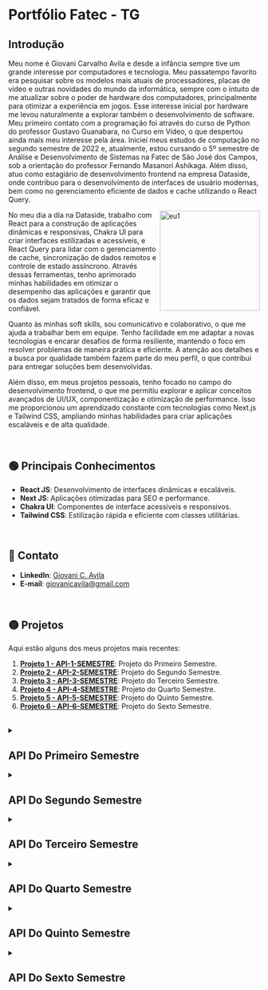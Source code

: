 # Portfólio Fatec - TG

## Introdução
<p>
 <p>
  Meu nome é Giovani Carvalho Avila e desde a infância sempre tive um grande interesse por computadores e tecnologia. Meu passatempo favorito era pesquisar sobre os modelos mais atuais de processadores, placas de vídeo e outras novidades do mundo da informática, sempre com o intuito de me atualizar sobre o poder de hardware dos computadores, principalmente para otimizar a experiência em jogos. Esse interesse inicial por hardware me levou naturalmente a explorar também o desenvolvimento de software. Meu primeiro contato com a programação foi através do curso de Python do professor Gustavo Guanabara, no Curso em Vídeo, o que despertou ainda mais meu interesse pela área. 
  Iniciei meus estudos de computação no segundo semestre de 2022 e, atualmente, estou cursando o 5º semestre de Análise e Desenvolvimento de Sistemas na Fatec de São José dos Campos, sob a orientação do professor Fernando Masanori Ashikaga. Além disso, atuo como estagiário de desenvolvimento frontend na empresa Dataside, onde contribuo para o desenvolvimento de interfaces de usuário modernas, bem como no gerenciamento eficiente de dados e cache utilizando o React Query.
 </p>
  <p>
    <img align="right" src="https://github.com/user-attachments/assets/a13bfb96-dc7c-455f-ad85-23ced8d73703" alt="eu1" width="200" height="200" />
  </p>
    <p>   No meu dia a dia na Dataside, trabalho com React para a construção de aplicações dinâmicas e responsivas, Chakra UI para criar interfaces estilizadas e acessíveis, e React Query para lidar com o gerenciamento de cache, sincronização de dados remotos e controle de estado assíncrono. Através dessas ferramentas, tenho aprimorado minhas habilidades em otimizar o desempenho das aplicações e garantir que os dados sejam tratados de forma eficaz e confiável.
    </p>
    <p>
     Quanto às minhas soft skills, sou comunicativo e colaborativo, o que me ajuda a trabalhar bem em equipe. Tenho facilidade em me adaptar a novas tecnologias e encarar desafios de forma resiliente, mantendo o foco em resolver problemas de maneira prática e eficiente. A atenção aos detalhes e a busca por qualidade também fazem parte do meu perfil, o que contribui para entregar soluções bem desenvolvidas.
    </p>
    <p>
      Além disso, em meus projetos pessoais, tenho focado no campo do desenvolvimento frontend, o que me permitiu explorar e aplicar conceitos avançados de UI/UX, componentização e otimização de performance. Isso me proporcionou um aprendizado constante com tecnologias como Next.js e Tailwind CSS, ampliando minhas habilidades para criar aplicações escaláveis e de alta qualidade.
  </p>
</p>

<br>

## :green_circle: Principais Conhecimentos

- **React JS**: Desenvolvimento de interfaces dinâmicas e escaláveis.
- **Next JS**: Aplicações otimizadas para SEO e performance.
- **Chakra UI**: Componentes de interface acessíveis e responsivos.
- **Tailwind CSS**: Estilização rápida e eficiente com classes utilitárias.

<br>

## :red_circle: Contato

- **LinkedIn**: [Giovani C. Avila](https://www.linkedin.com/in/giovanicavila/)
- **E-mail**: [giovanicavila@gmail.com](mailto:giovani.exemplo@gmail.com)

<br>

## :yellow_circle: Projetos

Aqui estão alguns dos meus projetos mais recentes:

1. **[Projeto 1 - API-1-SEMESTRE](https://github.com/apiFatec/SOS_API)**: Projeto do Primeiro Semestre.
2. **[Projeto 2 - API-2-SEMESTRE](https://github.com/apiFatec/API-2-Semestre-Bertoti)**: Projeto do Segundo Semestre.
2. **[Projeto 3 - API-3-SEMESTRE](https://github.com/apiFatec/API-3-Semestre-Ionic)**: Projeto do Terceiro Semestre.
2. **[Projeto 4 - API-4-SEMESTRE](https://github.com/Equipe-FULLSTACK/API-4)**: Projeto do Quarto Semestre.
2. **[Projeto 5 - API-5-SEMESTRE](https://github.com/FATEC-FULLSTACK/FRONTEND-API5S)**: Projeto do Quinto Semestre.
2. **[Projeto 6 - API-6-SEMESTRE](https://github.com/FATEC-FULLSTACK/FRONTEND-API6S)**: Projeto do Sexto Semestre.

<br>

<details id="sos-api">
<summary><h2>API Do Primeiro Semestre</h2></summary>

### Primeiro Semestre (2022 - 2)

O projeto que foi desenvolvido nesse semeestre é um sistema de ordem de serviços com o objetivo principal de informar computadores com mau funcionamento dentro do campus FATEC prof. Jessen Vidal e também navegar de forma dinâmica pelo mapa da FATEC.

A **empresa cliente** deste projeto é a própria **Fatec de São José dos Campos**, uma faculdade de tecnologia renomada, onde o sistema foi desenvolvido para melhorar a gestão e o reporte de problemas em computadores do campus. O projeto foi supervisionado pelos professores **Jean Carlos Lourenço Costa** e **Antonio Egydio**, que forneceram orientações durante todo o processo.

### Problema
A FATEC precisava de um sistema para informar sobre computadores com mau funcionamento e permitir uma navegação dinâmica pelo mapa do campus.

### Solução
<ul>
  <li>Sistema web utilizando flask</li>
  <li>Mapa da FATEC navegável</li>
  <li>Abrir ordem de serviço</li>
  <li>Ver detalhes de Hardware e software</li>
  <li>Identificação das máquinas</li>
  <li>Alteração de layout</li>
</ul>

### Link do repositório 
- [Primeira API](https://github.com/apiFatec/SOS_API)

### Tecnologias utilizadas no projeto:
- **HTML**: Estruturação e desenvolvimento das interfaces web.
- **CSS**: Estilização das páginas para garantir design responsivo e atraente.
- **Flask**: Framework backend para criação de aplicações web e APIs.

### Contribuições pessoais
Desenvolvi o sistema utilizando HTML, CSS e Flask. A tela de cadastro de contas foi projetada para ser clara e eficiente para novos usuários, enquanto a tela de pisos permite navegação intuitiva pelos diferentes layouts dos laboratórios. Em resumo, este projeto foi meu primeiro contato com o desenvolvimento web e me proporcionou um aprendizado fundamental sobre conceitos básicos, enquanto também me ajudou a desenvolver competências interpessoais e técnicas.

### Hard Skills
Durante o desenvolvimento, trabalhei com várias hard skills, como HTML, CSS e Flask, aplicando conceitos de estruturação de formulários, navegação entre páginas e apresentação de informações de maneira intuitiva. Meu nível de proficiência nessas tecnologias está entre intermediário e avançado, sendo avançado em HTML e CSS e intermediário em Flask. 

### Soft Skills
Além disso, desenvolvi soft skills importantes, como resolução de problemas, comunicação eficaz e gerenciamento de tempo. Trabalhar em equipe e em sprints exigiu uma comunicação contínua e soluções criativas para superar desafios. Um exemplo real de aplicação dessas soft skills foi a integração eficiente de feedbacks da equipe para melhorar a navegação do usuário no sistema.



<br>

<img src="https://github.com/user-attachments/assets/e7cfe953-6739-4e4a-9c49-70f2679523ac" alt="image" width="1000" height="600"/>

<details id="outras-imagens">
  <summary>Clique para outras imagens do projeto imagem</summary>
  <img src="https://github.com/user-attachments/assets/5a97fc3a-2edb-4924-9797-ee789a01afac" alt="image" width="1000" height="600"/>
</details>

<br>


</details>

<details id="api-2-semestre">
<summary><h2>API Do Segundo Semestre</h2></summary>

### Api-2-semestre

O objetivo agora era desenvolver um sistema desktop em Java, com foco no controle do rendimento acadêmico dos alunos, principalmente por meio do gerenciamento de notas. O sistema foi criado para facilitar o acompanhamento do desempenho do corpo discente de uma escola, permitindo que professores e a administração possam acessar e gerenciar informações de forma eficiente.

A **empresa cliente** deste projeto é a própria Fatec de São José dos Campos, uma renomada faculdade de tecnologia. O projeto foi supervisionado pelos professores Claudio Etelvino de Lima e Giuliano Araujo Bertoti, que forneceram orientações ao longo de todo o processo.

<strong>Problema</strong>: A FATEC precisava de um sistema para gerenciar o rendimento dos alunos, com foco na administração e acompanhamento das notas.

### Proposta de Solução
<ul>
  <li>Acesso rápido e fácil as informações.</li>
  <li>Cadastro simplificado de alunos e salas.</li>
  <li>Aplicação offline.</li>
  <li>Controle simplificado de notas e tarefas.</li>
  <li>Manuseio das entregas de atividade dos alunos.</li>
</ul>

No meu projeto de API do segundo semestre, trabalhei em três partes principais: a tela de adicionar alunos, desenvolvimento do controller para a tela de edição de alunos e no ajuste do formulário de edição de aluno.

### Contribuições pessoais
<strong>Solução</strong>:  Desenvolvi o controller em Java, que gerencia a lógica de interação da tela de edição de alunos, permitindo a navegação entre diferentes partes do sistema e a manipulação dos dados dos alunos. Além disso, criei a interface gráfica com FXML utilizando Scene Builder para estruturar as telas de forma eficiente e responsiva. Também implementei um fix no formulário de edição de notas, garantindo que as alterações fossem salvas corretamente.
Em resumo, este foi meu segundo projeto de API da Fatec, onde aprofundei minhas habilidades técnicas e desenvolvi competências interpessoais essenciais para o sucesso do projeto.

### Hard Skills
Durante o desenvolvimento, utilizei Java para a lógica de programação, JavaFX para a construção da interface e o Scene Builder para criar a estrutura visual das telas de maneira eficiente. Meu nível de proficiência em Java e JavaFX é intermediário, e o projeto me ajudou a consolidar ainda mais esses conhecimentos.

### Soft Skills
No decorrer do projeto, demonstrei soft skills importantes, como adaptação e comunicação eficaz. Um exemplo disso foi quando corrigi rapidamente um bug na tela de edição de alunos que impedia a atualização das notas. Isso exigiu atenção aos detalhes e uma boa comunicação com a equipe para testar e validar a solução antes do prazo.

### Tecnologias utilizadas no projeto:
- **Java**: Desenvolvimento da lógica do sistema e controle de rendimento dos alunos.
- **JavaFX**: Criação das interfaces gráficas para o sistema desktop.
- **Scene Builder:**: Ferramenta para construção visual das telas de forma eficiente.
- **MySQL**: Banco de dados para armazenamento e gerenciamento das informações dos alunos.


### Link do repositório 
- [Segunda API](https://github.com/apiFatec/API-2-Semestre-Bertoti)

</details>


<details id="api-3-semestre">
<summary><h2>API Do Terceiro Semestre</h2></summary>

### Api-3-semestre

O objetivo agora é desenvolver um sistema web utilizando React, focado no gerenciamento e automação de processos regulatórios na área da saúde. A plataforma centraliza o controle de documentações, prazos e monitoramento em tempo real, garantindo eficiência e conformidade.

A **empresa cliente** é a **Ionic Health**, uma empresa brasileira inovadora fundada em 2019, com sede no Parque Tecnológico de São José dos Campos. Especializada em automação e diagnóstico médico, a Ionic Health atende clientes no Brasil, Portugal e Estados Unidos, sempre com foco em qualidade, segurança e inovação digital. O projeto foi supervisionado pelos professores Claudio Etelvino de Lima e Fernando Masanori Ashikaga, que forneceram orientações ao longo de todo o processo de desenvolvimento.

<strong>Problema</strong>: A Ionic Health precisava de um sistema para gerenciar processos regulatórios na área da saúde, com foco na administração de documentação e acompanhamento de prazos.

### Proposta de Solução
<ul>
  <li>Monitoramento em tempo real dos processos regulatórios.</li>
  <li>Documentação centralizada e rastreável de todas as etapas.</li>
  <li>Gestão automatizada de prazos e notificações.</li>
  <li>Controle de acesso seguro e personalizado.</li>
  <li>Relatórios detalhados e análises de desempenho dos processos.</li>
</ul>

No meu projeto de api do terceiro semestre, trabalhei em três partes principais: a implementação do primeiro botão de dropdown do usuário, a verificação do tipo de usuário para renderizar as rotas adequadas para cada perfil, e a melhoria do botão de alternância entre os temas dark e light. 

### Contribuições pessoais
<strong>Solução</strong>:  Desenvolvi a lógica de verificação de tipo de usuário, que gerencia a renderização das rotas de acordo com o perfil (admin ou usuário comum), permitindo uma navegação personalizada e segura. Além disso, implementei o primeiro dropdown do usuário, garantindo uma experiência de uso intuitiva. Também trabalhei na melhoria do botão de alternância entre temas dark e light, garantindo uma interface mais acessível e moderna. Em resumo, este projeto com a Ionic Health foi uma excelente oportunidade para aprofundar minhas habilidades técnicas e fortalecer competências interpessoais, como comunicação e resolução de problemas, essenciais para o sucesso da equipe e do sistema desenvolvido.

### Hard Skills
Durante o desenvolvimento, utilizei React e TailwindCSS para criar uma interface fluida e lógica de programação eficiente. Meu nível de proficiência em React e TailwindCSS é avançado, e o projeto me ajudou a consolidar ainda mais esses conhecimentos.

### Soft Skills
Ao longo do projeto, demonstrei soft skills importantes, como comunicação e trabalho em equipe, garantindo que os requisitos fossem entendidos claramente e que as entregas fossem realizadas dentro dos prazos estabelecidos. Além disso, mostrei resiliência e resolução de problemas ao corrigir uma falha no controle de rotas, que exigiu análise e colaboração com a equipe para implementar a solução de maneira eficaz. Essas experiências fortaleceram minhas habilidades de adaptabilidade, sempre focadas em entregar soluções de qualidade, mesmo sob prazos curtos.

### Tecnologias utilizadas no projeto:
- **React**: Desenvolvimento da lógica do sistema e interface web.
- **Typescript**: Tipagem estática para aumentar a segurança e robustez do código.
- **Nest:**: Biblioteca de componentes para construção de interfaces acessíveis e responsivas.
- **ShadCN**: Sistema de design para a criação de temas visuais.
- **Postgres**: Banco de dados para armazenamento e gerenciamento das informações regulatórias.

### Link do repositório 
- [Terceira API](https://github.com/apiFatec/API-3-Semestre-Ionic)

</details>

<details id="api-4-semestre">
<summary><h2>API Do Quarto Semestre</h2></summary>

### Api-4-semestre

No quarto semestre, desenvolvemos um projeto focado no controle de agendamentos de salas para reuniões, abrangendo tanto salas presenciais quanto online. O sistema permitia o gerenciamento de disponibilidade, controle de reuniões e reservas de salas.

A **empresa cliente** é a **Siatt**, uma empresa especializada na integração de sistemas com alto conteúdo tecnológico, que fornece soluções para as demandas dos setores de defesa e aeroespacial. A Siatt trabalha com armamentos inteligentes, como mísseis e bombas guiadas, além de realizar a integração de armamentos inteligentes em plataformas para aeronaves, tanques, navios e veículos terrestres. Também desenvolve radares e sensores, além de sistemas e equipamentos de aviação. O projeto foi supervisionado pelos professores Fabiano Sabha e Juliana Forin Pasquini Martinez, que forneceram orientações ao longo de todo o processo.

<strong>Problema</strong>: A Siatt necessitava de um sistema eficaz para gerenciar o agendamento de reuniões em salas, com foco na automação e otimização do processo.

### Proposta de Solução
<ul>
  <li>Agendar reuniões de diferentes categorias.</li>
  <li>Ter a capacidade de agendar reuniões presenciais, online e híbridas em diferentes níveis de permissão.</li>
  <li>Layout intuitivo para fácil visualização de horários e locais.</li>
  <li>Reduzir o tempo de agendamento e distribuir responsabilidades.</li>
</ul>

No meu projeto de api do quarto semestre, trabalhei em três partes principais: validação do nível de usuário, correção da lista de salas, e a lista de salas online.

### Contribuições pessoais
<strong>Solução</strong>: Desenvolvi a lógica de validação do nível de usuário, permitindo identificar se o usuário é admin ou comum. Fiz a correção da lista de salas com base nas categorias online e presencial, além de desenvolver a tela da lista de salas online, que possui links que redirecionam para as reuniões. Também integrei todas essas funcionalidades com o backend, garantindo que os dados fossem atualizados em tempo real. Em resumo, este projeto com a Siatt foi uma excelente oportunidade para aprofundar minhas habilidades técnicas em automação e gerenciamento de sistemas, além de fortalecer competências interpessoais essenciais para o sucesso do projeto.

### Hard Skills
Durante o desenvolvimento, utilizei React, onde tenho um nível avançado de experiência, e Material UI, com nível intermediário. Essas tecnologias foram essenciais para criar interfaces responsivas e interativas, além de facilitar a integração de sistemas, o que ajudou a melhorar a experiência do usuário e a eficiência do projeto.

### Soft Skilss
Um exemplo de como atuei na resolução de problemas foi quando a equipe teve dificuldades para alinhar os requisitos da integração de sistemas. Organizei uma reunião para esclarecer dúvidas e garantir que todos estivessem na mesma página, o que foi essencial para resolver desafios e garantir que o projeto fosse entregue dentro do cronograma. Essa abordagem colaborativa foi crucial para superar obstáculos e assegurar o andamento contínuo do projeto.

### Tecnologias utilizadas no projeto:
- **React**: Desenvolvimento da lógica do sistema e interface web.
- **Material UI**: Biblioteca de componentes para construção de interfaces acessíveis e responsivas.
- **Typescript**: Linguagem que adiciona tipagem estática ao JavaScript, melhorando a segurança e robustez do código.
- **Mysql:**: Banco de dados relacional utilizado para armazenamento e gerenciamento de dados.
- **Node JS**: Ambiente de execução para o backend, permitindo a criação de APIs e integração com o banco de dados.

### Link do repositório 
- [Quarta API](https://github.com/Equipe-FULLSTACK/API-4)

</details>

</details>


<details id="api-5-semestre">
<summary><h2>API Do Quinto Semestre</h2></summary>

### Api-5-semestre

No quinto semestre, desenvolvemos o projeto Clima Monitor, com o objetivo de monitorar regiões de áreas florestadas para coletar e analisar dados climáticos. O sistema foi projetado para fornecer alertas relacionados à pluviometria, temperatura e outros fatores que podem impactar diretamente essas áreas, promovendo a preservação e gestão eficiente.

A **empresa responsável** pelo projeto é a **Kersys**, uma empresa de gestão florestal inteligente, que utiliza tecnologia avançada para monitorar e otimizar o uso sustentável das florestas. O projeto foi supervisionado pelos professores Gerson da Penha Neto e Jean Carlos Lourenço Costa, que acompanharam o desenvolvimento e ofereceram suporte técnico e estratégico durante toda a sua execução.

<strong>Problema</strong>:
A Kersys precisava de um sistema para que os usuários pudessem visualizar no mapa os pontos cadastrados em regiões florestadas, permitindo o monitoramento de dados climáticos como temperatura, pluviometria e outros fatores que impactam essas áreas.

### Proposta de solução
<ul>
  <li>Monitorar a região florestada por meio de dados fornecidos por uma API especializada.</li>
  <li>Gerar relatórios gráficos para visualização clara e eficiente de informações climáticas.</li>
  <li>Notificar os usuários em tempo real sobre mudanças climáticas que possam impactar a região.</li>
  <li>Oferecer um serviço de geolocalização para identificar e monitorar pontos específicos na área.</li>
</ul>

No meu projeto de api do quinto semestre, trabalhei em quatro partes principais: criação da tela de login, integração de login com backend, correção da api do google maps, e pesquisa da área no maps através de uma inserção de localização por parte do usuário.

### Contribuições pessoais
<strong>Solução</strong>:
No desenvolvimento do Clima Monitor, trabalhei em quatro partes principais:

- Criação da tela de login para autenticação segura dos usuários: Essa funcionalidade garantiu que apenas usuários autorizados tivessem acesso ao sistema, protegendo os dados sensíveis e assegurando o uso adequado da aplicação.

- Integração do login com o backend para validação de credenciais: Essa etapa foi fundamental para estabelecer uma comunicação confiável entre o frontend e o backend, garantindo que as informações dos usuários fossem validadas corretamente e que acessos indevidos fossem bloqueados.

- Correção da integração com a API do Google Maps: A correção garantiu a visualização precisa dos pontos cadastrados no mapa, solucionando problemas existentes e melhorando o monitoramento visual das áreas florestais, o que aumentou a eficiência na análise dos dados climáticos.

- Desenvolvimento da funcionalidade de pesquisa de áreas no mapa baseada na inserção de localização pelo usuário: Essa funcionalidade deu aos usuários a capacidade de localizar rapidamente pontos específicos, economizando tempo e proporcionando uma experiência de uso mais prática e intuitiva.

Em resumo, este projeto foi uma excelente oportunidade para aprimorar minhas habilidades técnicas em desenvolvimento mobile e backend, além de fortalecer minha capacidade de resolver problemas e colaborar em equipe para entregar uma solução robusta e alinhada às necessidades da Kersys.

### Hard Skills
Durante o desenvolvimento, utilizei React Native, Expo e MongoDB, tecnologias nas quais possuo um nível intermediário de experiência. Essas ferramentas foram essenciais para construir a lógica do sistema, desenvolver a interface mobile e gerenciar o armazenamento de dados, garantindo um funcionamento robusto e eficiente da aplicação.

### Soft Skills
Durante a integração com a API do Google Maps, a equipe enfrentou dificuldades para mapear os pontos cadastrados corretamente. Para resolver o problema, apliquei minha habilidade de resolução de problemas, organizando uma reunião para identificar os erros na entrada de dados e sugerindo testes estruturados com diferentes cenários. Essa abordagem não só solucionou o problema técnico, mas também melhorou a comunicação entre a equipe, permitindo que entregássemos a funcionalidade no prazo e com precisão.

### Tecnologias utilizadas no projeto:
- **React Native**: Desenvolvimento da lógica do sistema e interface mobile.
- **Expo**: Ferramenta para simplificar o desenvolvimento e testes no ambiente mobile.
- **MongoDB**: Banco de dados NoSQL utilizado para armazenamento eficiente de dados e histórico dos pontos cadastrados.
- **Typescript**: Linguagem que adiciona tipagem estática ao JavaScript, garantindo maior segurança e robustez no código.
- **Node.js**: Ambiente de execução para o backend, permitindo a criação de APIs e integração com o banco de dados.

### Link do repositório 
- [Quinta API](https://github.com/FATEC-FULLSTACK/FRONTEND-API5S)

</details>


<details id="api-6-semestre">
<summary><h2>API Do Sexto Semestre</h2></summary>

### Api-6-semestre

O desafio proposto pela Dom Rock envolve o desenvolvimento de uma aplicação web para avaliação de respostas geradas por modelos de linguagem (LLMs), com o objetivo de aprimorar seu retreinamento a partir de feedback humano.A aplicação deverá permitir o envio simultâneo de um mesmo prompt para dois LLMs por meio de API, exibir as duas respostas obtidas e possibilitar que o usuário avalie individualmente cada uma delas, além de compará-las e justificar qual considera superior. Todas as avaliações e justificativas deverão ser armazenadas em um banco de dados para uso futuro no processo de retreinamento dos modelos.

A **empresa cliente** deste a **Dom Rock** é uma empresa de tecnologia focada em promover alta produtividade e agilidade nas decisões operacionais e estratégicas das organizações, por meio da combinação poderosa entre algoritmos de inteligência artificial, modelos analíticos complexos e uma arquitetura baseada em datalake..

<strong>Problema</strong>: A Dom Rock enfrenta o desafio de aprimorar o retreinamento de modelos de linguagem (LLMs), tornando-os mais eficazes e alinhados às necessidades dos usuários. Para isso, é necessário coletar feedback humano estruturado que permita comparar e avaliar as respostas geradas por diferentes LLMs diante de um mesmo prompt. No entanto, a ausência de uma ferramenta dedicada que possibilite esse tipo de avaliação comparativa limita a capacidade da empresa de evoluir seus modelos com base em dados reais e julgamentos qualitativos.

### Proposta de Solução
<ul> <li>Para resolver o problema de ausência de uma ferramenta que permita avaliação estruturada de respostas de LLMs, desenvolvi uma aplicação web centrada na experiência do usuário, com um fluxo intuitivo que orienta o avaliador desde o envio do prompt até a justificativa da melhor resposta. O design foi pensado para permitir uma comparação clara entre as respostas dos modelos, destacando as diferenças de forma visual e organizada. Estruturei telas de avaliação que guiam o usuário na atribuição de notas e justificativas de maneira simples e eficiente. Além disso, toda a lógica da interface foi construída para garantir que as avaliações fossem armazenadas corretamente, possibilitando que esses dados sejam utilizados no retreinamento futuro dos modelos com base em feedback humano real e qualificado.</li> </ul>

### Contribuições pessoais
No projeto do sexto semestre, fui responsável por todo o design da aplicação, incluindo o fluxo inicial da interface, priorizando a experiência do usuário. Também desenvolvi todo o frontend utilizando Vue 3, com Pinia para o gerenciamento de estado e Axios para o consumo da API. 

### Contribuições pessoais 
<strong>Solução</strong>: 
Realizei o design inicial utilizando o board do figma, criação de wireframes e o protótipo final. Também fui o principal desenvolvedor frontend para esse projeto, criando as interfaces desde o início até o final da aplicação, também realizei as integrações utilizando Axios e Pinia para gerenciar estados na aplicação. 

### Hard Skills
Pude utilizar diversas ferramentas que contribuíram para o desenvolvimento das minhas hard skills como desenvolvedor, como por exemplo Vue 3, Pinia e Figma. Meu nível de proficiência nessas tecnologias é intermediário.

### Soft Skills
No decorrer do projeto, demonstrei soft skills essenciais, como adaptabilidade, comunicação eficaz e trabalho em equipe. Por exemplo, durante a fase final do desenvolvimento, identifiquei um problema inesperado na interface que dificultava a comparação das respostas dos LLMs. Para resolver isso rapidamente, precisei me adaptar ao cenário, colaborar diretamente com o time de backend para entender as limitações da API e comunicar claramente as alterações necessárias. Além disso, organizei sessões de testes com usuários para validar a solução, garantindo que as melhorias atendessem às necessidades reais antes do prazo final.

Em resumo, este foi meu sexto projeto de API da Fatec, onde aprofundei minhas habilidades técnicas e desenvolvi competências interpessoais essenciais para o sucesso do projeto.

### Tecnologias utilizadas no projeto:
- **Vue3**: Desenvolvimento da lógica do sistema e controle do estado da aplicação.
- **Pinia**: Gerenciamento do estado da aplicação, facilitando a organização dos dados entre os componentes.
- **Axios:**: Consumo da API para comunicação entre o frontend e o backend.
- **Figma**: Ferramenta utilizada para o design das interfaces, criação de wireframes e protótipos visuais.

![image](https://github.com/user-attachments/assets/611011f7-e385-4855-aa52-a71ff93d672d)

![image](https://github.com/user-attachments/assets/b539a9a6-68e4-467f-9e92-3d5a93c39dd7)

![image](https://github.com/user-attachments/assets/8c334f60-6915-47b3-acf2-1a49adc90f1a)

![image](https://github.com/user-attachments/assets/2c21d2bd-96dc-446e-a98d-964355211727)


### Link do repositório 
- [Sexto API](https://github.com/FATEC-FULLSTACK/FRONTEND-API6S)

</details>



